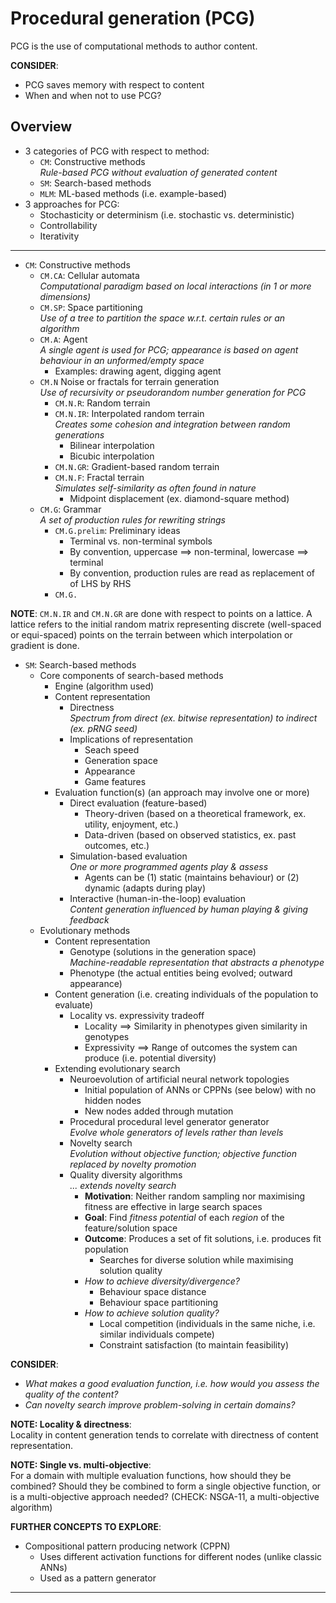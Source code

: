 # Procedural generation (PCG)

PCG is the use of computational methods to author content.

**CONSIDER**:

- PCG saves memory with respect to content
- When and when not to use PCG?

## Overview
- 3 categories of PCG with respect to method:
    - `CM`: Constructive methods <br> _Rule-based PCG without evaluation of generated content_
    - `SM`: Search-based methods
    - `MLM`: ML-based methods (i.e. example-based)
 - 3 approaches for PCG:
    - Stochasticity or determinism (i.e. stochastic vs. deterministic)
    - Controllability
    - Iterativity
  
---

- `CM`: Constructive methods
    - `CM.CA`: Cellular automata <br> _Computational paradigm based on local interactions (in 1 or more dimensions)_
    - `CM.SP`: Space partitioning <br> _Use of a tree to partition the space w.r.t. certain rules or an algorithm_
    - `CM.A`: Agent <br> _A single agent is used for PCG; appearance is based on agent behaviour in an unformed/empty space_
        - Examples: drawing agent, digging agent
    - `CM.N` Noise or fractals for terrain generation <br> _Use of recursivity or pseudorandom number generation for PCG_
        - `CM.N.R`: Random terrain
        - `CM.N.IR`: Interpolated random terrain <br> _Creates some cohesion and integration between random generations_
            - Bilinear interpolation
            - Bicubic interpolation
        - `CM.N.GR`: Gradient-based random terrain
        - `CM.N.F`: Fractal terrain <br> _Simulates self-similarity as often found in nature_
            - Midpoint displacement (ex. diamond-square method)
    - `CM.G`: Grammar <br> _A set of production rules for rewriting strings_
        - `CM.G.prelim`: Preliminary ideas
            - Terminal vs. non-terminal symbols
            - By convention, uppercase $\implies$ non-terminal, lowercase $\implies$ terminal
            - By convention, production rules are read as replacement of of LHS by RHS
        - `CM.G.`
         
**NOTE**: `CM.N.IR` and `CM.N.GR` are done with respect to points on a lattice. A lattice refers to the initial random matrix representing discrete (well-spaced or equi-spaced) points on the terrain between which interpolation or gradient is done.

- `SM`: Search-based methods
    - Core components of search-based methods
        - Engine (algorithm used)
        - Content representation
            - Directness <br> _Spectrum from direct (ex. bitwise representation) to indirect (ex. pRNG seed)_
            - Implications of representation
                - Seach speed
                - Generation space
                - Appearance
                - Game features
        - Evaluation function(s) (an approach may involve one or more)
            - Direct evaluation (feature-based)
                - Theory-driven (based on a theoretical framework, ex. utility, enjoyment, etc.)
                - Data-driven (based on observed statistics, ex. past outcomes, etc.)
            - Simulation-based evaluation <br> _One or more programmed agents play & assess_
                - Agents can be (1) static (maintains behaviour) or (2) dynamic (adapts during play)
            - Interactive (human-in-the-loop) evaluation <br> _Content generation influenced by human playing & giving feedback_
    - Evolutionary methods
        - Content representation
            - Genotype (solutions in the generation space) <br> _Machine-readable representation that abstracts a phenotype_
            - Phenotype (the actual entities being evolved; outward appearance)
        - Content generation (i.e. creating individuals of the population to evaluate)
            - Locality vs. expressivity tradeoff
                - Locality $\implies$ Similarity in phenotypes given similarity in genotypes
                - Expressivity $\implies$ Range of outcomes the system can produce (i.e. potential diversity)
        - Extending evolutionary search
            - Neuroevolution of artificial neural network topologies
                - Initial population of ANNs or CPPNs (see below) with no hidden nodes
                - New nodes added through mutation
            - Procedural procedural level generator generator <br> _Evolve whole generators of levels rather than levels_
            - Novelty search <br> _Evolution without objective function; objective function replaced by novelty promotion_
            - Quality diversity algorithms <br> _... extends novelty search_
                - **Motivation**: Neither random sampling nor maximising fitness are effective in large search spaces
                - **Goal**: Find _fitness potential_ of each _region_ of the feature/solution space
                - **Outcome**: Produces a set of fit solutions, i.e. produces fit population
                    - Searches for diverse solution while maximising solution quality
                - _How to achieve diversity/divergence?_
                    - Behaviour space distance
                    - Behaviour space partitioning
                - _How to achieve solution quality?_
                    - Local competition (individuals in the same niche, i.e. similar individuals compete)
                    - Constraint satisfaction (to maintain feasibility)

**CONSIDER**:

- _What makes a good evaluation function, i.e. how would you assess the quality of the content?_
- _Can novelty search improve problem-solving in certain domains?_

**NOTE: Locality & directness**: <br> Locality in content generation tends to correlate with directness of content representation.

**NOTE: Single vs. multi-objective**: <br> For a domain with multiple evaluation functions, how should they be combined? Should they be combined to form a single objective function, or is a multi-objective approach needed? (CHECK: NSGA-11, a multi-objective algorithm)

**FURTHER CONCEPTS TO EXPLORE**:

- Compositional pattern producing network (CPPN)
    - Uses different activation functions for different nodes (unlike classic ANNs)
    - Used as a pattern generator

---
